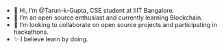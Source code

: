 - 👋 Hi, I’m @Tarun-k-Gupta, CSE student at IIIT Bangalore.
- 🌱 I’m an open source enthusiast and currently learning Blockchain.
- 💞️ I’m looking to collaborate on open source projects and participating in hackathons.
- ✨ I believe learn by doing.

<!---
Tarun-k-Gupta/Tarun-k-Gupta is a ✨ special ✨ repository because its `README.md` (this file) appears on your GitHub profile.
You can click the Preview link to take a look at your changes.
--->
